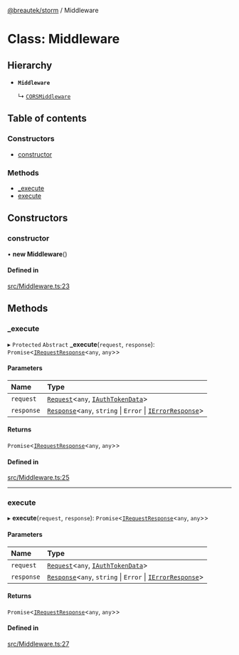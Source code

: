 [@breautek/storm](../README.md) / Middleware

# Class: Middleware

## Hierarchy

- **`Middleware`**

  ↳ [`CORSMiddleware`](CORSMiddleware.md)

## Table of contents

### Constructors

- [constructor](Middleware.md#constructor)

### Methods

- [\_execute](Middleware.md#_execute)
- [execute](Middleware.md#execute)

## Constructors

### constructor

• **new Middleware**()

#### Defined in

[src/Middleware.ts:23](https://github.com/breautek/storm/blob/d45307d/src/Middleware.ts#L23)

## Methods

### \_execute

▸ `Protected` `Abstract` **_execute**(`request`, `response`): `Promise`<[`IRequestResponse`](../interfaces/IRequestResponse.md)<`any`, `any`\>\>

#### Parameters

| Name | Type |
| :------ | :------ |
| `request` | [`Request`](Request.md)<`any`, [`IAuthTokenData`](../interfaces/IAuthTokenData.md)\> |
| `response` | [`Response`](Response.md)<`any`, `string` \| `Error` \| [`IErrorResponse`](../interfaces/IErrorResponse.md)\> |

#### Returns

`Promise`<[`IRequestResponse`](../interfaces/IRequestResponse.md)<`any`, `any`\>\>

#### Defined in

[src/Middleware.ts:25](https://github.com/breautek/storm/blob/d45307d/src/Middleware.ts#L25)

___

### execute

▸ **execute**(`request`, `response`): `Promise`<[`IRequestResponse`](../interfaces/IRequestResponse.md)<`any`, `any`\>\>

#### Parameters

| Name | Type |
| :------ | :------ |
| `request` | [`Request`](Request.md)<`any`, [`IAuthTokenData`](../interfaces/IAuthTokenData.md)\> |
| `response` | [`Response`](Response.md)<`any`, `string` \| `Error` \| [`IErrorResponse`](../interfaces/IErrorResponse.md)\> |

#### Returns

`Promise`<[`IRequestResponse`](../interfaces/IRequestResponse.md)<`any`, `any`\>\>

#### Defined in

[src/Middleware.ts:27](https://github.com/breautek/storm/blob/d45307d/src/Middleware.ts#L27)
